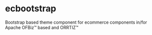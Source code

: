 <!--- (C) Copyright 2015 Somonar B.V. -->

# ecbootstrap
Bootstrap based theme component for ecommerce components in/for Apache OFBiz™ based and ORRTIZ™